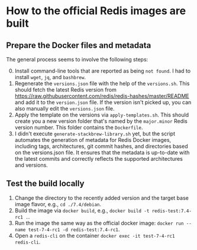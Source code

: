 # How to the official Redis images are built

## Prepare the Docker files and metadata

The general process seems to involve the following steps:

0. Install command-line tools that are reported as being `not found`. I had to install `wget`, `jq`, and `bashbrew`.
1. Regenerate the `versions.json` file with the help of the `versions.sh`. This should fetch the latest Redis version from https://raw.githubusercontent.com/redis/redis-hashes/master/README and add it to the `version.json` file. If the version isn't picked up, you can also manually edit the `versions.json` file.
2. Apply the template on the versions via `apply-templates.sh`. This should create you a new version folder that's named by the `major.minor` Redis version number. This folder contains the `Dockerfile`.
3. I didn't execute `generate-stackbrew-library.sh` yet, but the script automates the generation of metadata for Redis Docker images, including tags, architectures, git commit hashes, and directories based on the versions.json file. It ensures that the metadata is up-to-date with the latest commits and correctly reflects the supported architectures and versions.

## Test the build locally

1. Change the directory to the recently added version and the target base image flavor, e.g., `cd ./7.4/debian`.
2. Build the image via `docker build`, e.g., `docker build -t redis-test:7.4-rc1 .`.
3. Run the image the same way as the official docker image: `docker run --name test-7-4-rc1 -d redis-test:7.4-rc1`.
4. Open a `redis-cli` on the container `docker exec -it test-7-4-rc1 redis-cli`.